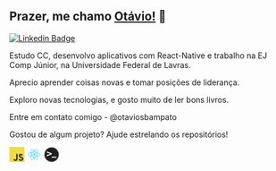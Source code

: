 ## Prazer, me chamo [Otávio!](https://github.com/otaviosbampato/) 🤝

[![Linkedin Badge](https://img.shields.io/badge/-LinkedIn-0e76a8?style=flat-square&logo=Linkedin&logoColor=white)](https://www.linkedin.com/in/otavio-sbampato/)

Estudo CC, desenvolvo aplicativos com React-Native e trabalho na EJ Comp Júnior, na Universidade Federal de Lavras.

Aprecio aprender coisas novas e tomar posições de liderança. 

Exploro novas tecnologias, e gosto muito de ler bons livros.

Entre em contato comigo - @otaviosbampato

Gostou de algum projeto? Ajude estrelando os repositórios!

<code><img height="27" src="https://raw.githubusercontent.com/github/explore/80688e429a7d4ef2fca1e82350fe8e3517d3494d/topics/javascript/javascript.png" alt="javascript"></code>
<code><img height="27" src="https://raw.githubusercontent.com/github/explore/80688e429a7d4ef2fca1e82350fe8e3517d3494d/topics/react/react.png" alt="react"></code>
<code><img height="27" src="https://raw.githubusercontent.com/github/explore/80688e429a7d4ef2fca1e82350fe8e3517d3494d/topics/terminal/terminal.png" alt="terminal"></code>
